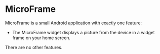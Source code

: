 # MicroFrame
MicroFrame is a small Android application with exactly one feature:

* The MicroFrame widget displays a picture from the device in a widget frame on your home screen.

There are no other features.
